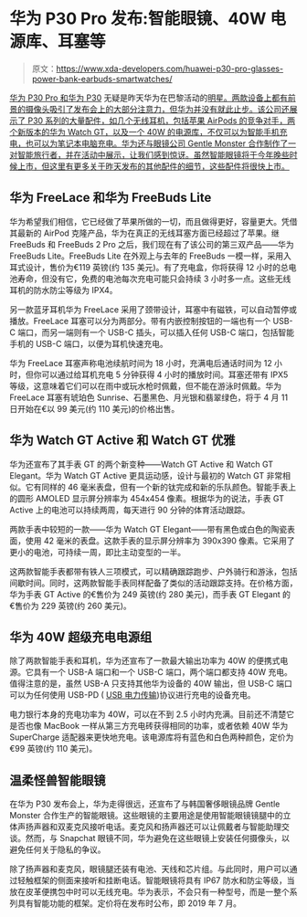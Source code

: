# 华为 P30 Pro 发布:智能眼镜、40W 电源库、耳塞等

> 原文：<https://www.xda-developers.com/huawei-p30-pro-glasses-power-bank-earbuds-smartwatches/>

[华为 P30 Pro 和华为 P30](https://www.xda-developers.com/huawei-p30-pro-p30-official/) 无疑是昨天华为在巴黎活动的[明星。两款设备上都有前景的摄像头吸引了发布会上的大部分注意力，但华为并没有就此止步。该公司还展示了 P30 系列的大量配件，如几个无线耳机，包括苹果 AirPods 的竞争对手，两个新版本的华为 Watch GT，以及一个 40W 的电源库，不仅可以为智能手机充电，也可以为笔记本电脑充电。华为还与眼镜公司 Gentle Monster 合作制作了一对智能旅行者，并在活动中展示，让我们感到惊讶。虽然智能眼镜将于今年晚些时候上市，但这里有更多关于昨天发布的其他配件的细节，这些配件将很快上市。](https://www.xda-developers.com/huawei-p30-pro-p30-hands-on-video/)

## 华为 FreeLace 和华为 FreeBuds Lite

华为希望我们相信，它已经做了苹果所做的一切，而且做得更好，容量更大。凭借其最新的 AirPod 克隆产品，华为在真正的无线耳塞方面已经超过了苹果。继 FreeBuds 和 FreeBuds 2 Pro 之后，我们现在有了该公司的第三双产品——华为 FreeBuds Lite。FreeBuds Lite 在外观上与去年的 FreeBuds 一模一样，采用入耳式设计，售价为€119 英镑(约 135 美元)。有了充电盒，你将获得 12 小时的总电池寿命，但没有它，免费的电池每次充电可能只会持续 3 小时多一点。这些无线耳机的防水防尘等级为 IPX4。

另一款蓝牙耳机华为 FreeLace 采用了颈带设计，耳塞中有磁铁，可以自动暂停或播放。FreeLace 耳塞可以分为两部分。带有内嵌控制按钮的一端也有一个 USB-C 端口，而另一端则有一个 USB-C 插头，可以插入任何 USB-C 端口，包括智能手机的 USB-C 端口，以便为耳机快速充电。

华为 FreeLace 耳塞声称电池续航时间为 18 小时，充满电后通话时间为 12 小时，但你可以通过给耳机充电 5 分钟获得 4 小时的播放时间。耳塞还带有 IPX5 等级，这意味着它们可以在雨中或玩水枪时佩戴，但不能在游泳时佩戴。华为 FreeLace 耳塞有琥珀色 Sunrise、石墨黑色、月光银和翡翠绿色，将于 4 月 11 日开始在€以 99 美元(约 110 美元)的价格出售。

## 华为 Watch GT Active 和 Watch GT 优雅

华为还宣布了其手表 GT 的两个新变种——Watch GT Active 和 Watch GT Elegant。华为 Watch GT Active 更具运动感，设计与最初的 Watch GT 非常相似。它有同样的 46 毫米表盘，但有一个新的钛完成和新的乐队颜色。智能手表上的圆形 AMOLED 显示屏分辨率为 454x454 像素。根据华为的说法，手表 GT Active 上的电池可以持续两周，每天进行 90 分钟的体育活动跟踪。

两款手表中较短的一款——华为 Watch GT Elegant——带有黑色或白色的陶瓷表面，使用 42 毫米的表盘。这款手表的显示屏分辨率为 390x390 像素。它采用了更小的电池，可持续一周，即比主动变型的一半。

这两款智能手表都带有铁人三项模式，可以精确跟踪跑步、户外骑行和游泳，包括间歇时间。同时，这两款智能手表同样配备了类似的活动跟踪支持。在价格方面，华为手表 GT Active 的€售价为 249 英镑(约 280 美元)，而手表 GT Elegant 的€售价为 229 英镑(约 260 美元)。

## 华为 40W 超级充电电源组

除了两款智能手表和耳机，华为还宣布了一款最大输出功率为 40W 的便携式电源。它具有一个 USB-A 端口和一个 USB-C 端口，两个端口都支持 40W 充电。值得注意的是，虽然 USB-A 只支持其他华为设备的 40W 输出，但 USB-C 端口可以为任何使用 USB-PD ( [USB 电力传输](https://www.usb.org/usb-charger-pd))协议进行充电的设备充电。

电力银行本身的充电功率为 40W，可以在不到 2.5 小时内充满。目前还不清楚它是否也像 MacBook 一样从第三方充电砖获得相同的功率，或者依赖 40W 华为 SuperCharge 适配器来更快地充电。该电源库将有蓝色和白色两种颜色，定价为€99 英镑(约 110 美元)。

## 温柔怪兽智能眼镜

在华为 P30 发布会上，华为走得很远，还宣布了与韩国奢侈眼镜品牌 Gentle Monster 合作生产的智能眼镜。这些眼镜的主要用途是使用智能眼镜镜腿中的立体声扬声器和双麦克风接听电话。麦克风和扬声器还可以让佩戴者与智能助理交谈。然而，与 Snapchat 眼镜不同，华为避免在这些眼镜上安装任何摄像头，以避免任何关于隐私的争议。

除了扬声器和麦克风，眼镜腿还装有电池、天线和芯片组。与此同时，用户可以通过轻触框架的侧面来接听和挂断电话。智能眼镜将具有 IP67 防水和防尘等级，当放在皮革便携包中时可以无线充电。华为表示，不会只有一种型号，而是一整个系列具有智能功能的框架。定价将在发布时公布，即 2019 年 7 月。
